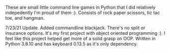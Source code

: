 These are small little command line games in Python that I did relatively indepedently I'm proud of them :). Consists of rock paper scissors, tic tac toe, and hangman.

7/23/21 Update. Added commandline blackjack. There's no split or insurance options. It's my first project with object oriented programming :). I feel like this project helped get more of a solid grasp on OOP. Written in Python 3.8.10 and has keyboard 0.13.5 as it's only dependency. 
